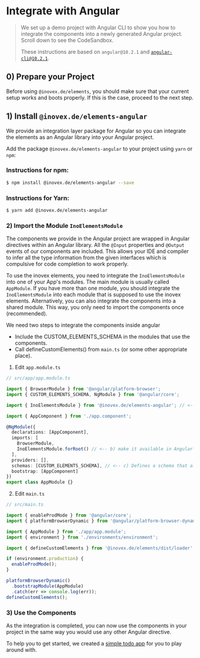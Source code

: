 # Integrate with Angular

> We set up a demo project with Angular CLI to show you how to integrate the components into a newly generated Angular
> project. Scroll down to see the CodeSandbox.
>
> These instructions are based on `angular@10.2.1` and [`angular-cli@10.2.1`](https://cli.angular.io/).

## 0) Prepare your Project

Before using `@inovex.de/elements`, you should make sure that your current setup works and boots properly.
If this is the case, proceed to the next step.

## 1) Install `@inovex.de/elements-angular`

We provide an integration layer package for Angular so you can integrate the elements as an Angular library
into your Angular project.

Add the package `@inovex.de/elements-angular` to your project using `yarn` or `npm`:

### Instructions for npm:

```sh
$ npm install @inovex.de/elements-angular --save
```

### Instructions for Yarn:

```sh
$ yarn add @inovex.de/elements-angular
```

### 2) Import the Module `InoElementsModule`

The components we provide in the Angular project are wrapped in Angular directives within an Angular library.
All the `@Input` properties and `@Output` events of our components are included. This allows your IDE
and compiler to infer all the type information from the given interfaces which is compulsive for code completion
to work properly.

To use the inovex elements, you need to integrate the `InoElementsModule` into one of your App's
modules. The main module is usually called `AppModule`. If you have more than one module, you should
integrate the `InoElementsModule` into each module that is supposed to use the inovex elements. Alternatively,
you can also integrate the components into a shared module. This way, you only need to import the components once
(recommended).

We need two steps to integrate the components inside angular

- Include the CUSTOM_ELEMENTS_SCHEMA in the modules that use the components.
- Call defineCustomElements() from `main.ts` (or some other appropriate place).

1. Edit `app.module.ts`

```typescript
// src/app/app.module.ts

import { BrowserModule } from '@angular/platform-browser';
import { CUSTOM_ELEMENTS_SCHEMA, NgModule } from '@angular/core';

import { InoElementsModule } from '@inovex.de/elements-angular'; // <-- a) import our package

import { AppComponent } from './app.component';

@NgModule({
  declarations: [AppComponent],
  imports: [
    BrowserModule,
    InoElementsModule.forRoot() // <-- b) make it available in Angular
  ],
  providers: [],
  schemas: [CUSTOM_ELEMENTS_SCHEMA], // <-- c) Defines a schema that allows an NgModule to contain Non-Angular elements named with dash case (-) details https://angular.io/api/core/CUSTOM_ELEMENTS_SCHEMA
  bootstrap: [AppComponent]
})
export class AppModule {}
```

2. Edit `main.ts`

```typescript
// src/main.ts

import { enableProdMode } from '@angular/core';
import { platformBrowserDynamic } from '@angular/platform-browser-dynamic';

import { AppModule } from './app/app.module';
import { environment } from './environments/environment';

import { defineCustomElements } from '@inovex.de/elements/dist/loader';

if (environment.production) {
  enableProdMode();
}

platformBrowserDynamic()
  .bootstrapModule(AppModule)
  .catch(err => console.log(err));
defineCustomElements();
```

### 3) Use the Components

As the integration is completed, you can now use the components in your project in the same way you would use
any other Angular directive.

To help you to get started, we created a [simple todo app](https://codesandbox.io/s/github/inovex/elements-example-angular) for you to play around with.
